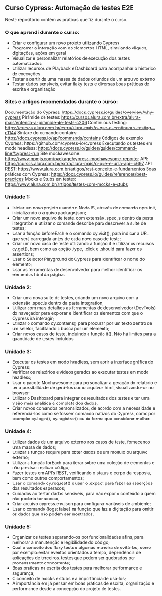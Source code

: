 ## Curso Cypress: Automação de testes E2E

Neste repositório contém as práticas que fiz durante o curso.

### O que aprendi durante o curso:
- Criar e configurar um novo projeto utilizando Cypress
- Programar a interação com os elementos HTML, simulando cliques, digitações, ações em geral
- Visualizar e personalizar relatórios de execução dos testes automatizados
- Utilizar recursos de Playback e Dashboard para acompanhar o histórico de execuções
- Testar a partir de uma massa de dados oriundos de um arquivo externo
- Testar dados sensíveis, evitar flaky tests e diversas boas práticas de escrita e organização

### Sites e artigos recomendados durante o curso:
Documentação do Cypress: https://docs.cypress.io/guides/overview/why-cypress
Pirâmide de testes: https://cursos.alura.com.br/extra/alura-mais/entenda-a-piramide-de-teste-c206
Continuous testing: https://cursos.alura.com.br/extra/alura-mais/o-que-e-continuous-testing--c1144
Sintaxe do comando contains: https://docs.cypress.io/api/commands/contains
Códigos de exemplo Cypress: https://github.com/cypress-io/cypress
Executando os testes em modo headless: https://docs.cypress.io/guides/guides/command-line#cypress-run
Site mochawesome: https://www.npmjs.com/package/cypress-mochawesome-reporter
API: https://cursos.alura.com.br/extra/alura-mais/o-que-e-uma-api--c697
API REST: https://www.alura.com.br/artigos/rest-conceito-e-fundamentos
Boas práticas com Cypress: https://docs.cypress.io/guides/references/best-practices
Mocks e Stubs em testes: https://www.alura.com.br/artigos/testes-com-mocks-e-stubs


### Unidade 1:
- Iniciar um novo projeto usando o NodeJS, através do comando npm init, inicializando o arquivo package.json;
- Criar um novo arquivo de teste, com extensão .spec.js dentro da pasta integration e utilizar o comando describe para descrever a suite de testes;
- Usar a função beforeEach e o comando cy.visit(), para indicar a URL que será carregada antes de cada novo caso de teste;
- Criar um novo caso de teste utilizando a função it e utilizar os recursos cy.get(), bem como as opção .type, .click e .should para fazer os assertions;
- Usar o Selector Playground do Cypress para identificar o nome do elemento;
- Usar as ferramentas de desenvolvedor para melhor identificar os elementos html da página.

### Unidade 2:
- Criar uma nova suite de testes, criando um novo arquivo com a extensão .spec.js dentro da pasta integration;
- Utilizar com mais detalhes as ferramentas de desenvolvedor (DevTools) do navegador para explorar e identificar os elementos com que o Cypress irá interagir;
- Utilizar o comando cy.contains() para procurar por um texto dentro de um seletor, facilitando a busca por um elemento;
- Criar novos casos de teste, incluindo a função it(). Não há limites para a quantidade de testes incluídos.

### Unidade 3:
- Executar os testes em modo headless, sem abrir a interface gráfica do Cypress;
- Verificar os relatórios e vídeos gerados ao executar testes em modo headless;
- Usar o pacote Mochawesome para personalizar a geração do relatório e ter a possibilidade de gerá-los como arquivos html, visualizando-os no browser;
- Utilizar o Dashboard para integrar os resultados dos testes e ter uma visão mais analítica e completa dos dados;
- Criar novos comandos personalizados, de acordo com a necessidade e referenciá-los como se fossem comando nativos do Cypress, como por exemplo: cy.login(), cy.registrar() ou da forma que considerar melhor.

### Unidade 4:
- Utilizar dados de um arquivo externo nos casos de teste, fornecendo uma massa de dados;
- Utilizar a função require para obter dados de um módulo ou arquivo externo;
- Utilizar a função forEach para iterar sobre uma coleção de elementos e não precisar replicar código;
- Fazer testes em API’s REST, verificando o status e corpo da resposta, bem como outros comportamentos;
- Usar o comando cy.request() e usar o .expect para fazer as asserções dos resultados esperados;
- Cuidados ao testar dados sensíveis, para não expor o conteúdo a quem não poderia ter acesso;
- Criar arquivo cypress.env.json para configurar variáveis de ambiente;
- Usar o comando {logs: false} na função que faz a digitação para omitir os dados que não podem ser mostrados.

### Unidade 5:
- Organizar os testes separando-os por funcionalidades afins, para melhorar a manutenção e legibilidade do código;
- Qual o conceito dos flaky tests e algumas maneira de evitá-los, como por exemplo:evitar eventos orientados a tempo, dependência de aplicações de terceiros, testes que podem ser quebrados por processamento concorrente;
- Boas práticas na escrita dos testes para melhorar performance e segurança;
- O conceito de mocks e stubs e a importância de usá-los;
- A importância em já pensar em boas práticas de escrita, organização e performance desde a concepção do projeto de testes.
